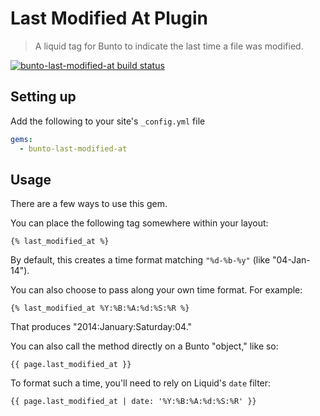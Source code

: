 # Last Modified At Plugin

> A liquid tag for Bunto to indicate the last time a file was modified.

[![bunto-last-modified-at build status](https://api.travis-ci.org/bunto/bunto-last-modified-at.png?branch=master)](https://travis-ci.org/bunto/bunto-last-modified-at)

## Setting up

Add the following to your site's `_config.yml` file

```yml
gems:
  - bunto-last-modified-at
```

## Usage

There are a few ways to use this gem.

You can place the following tag somewhere within your layout:

``` liquid
{% last_modified_at %}
```

By default, this creates a time format matching `"%d-%b-%y"` (like "04-Jan-14").

You can also choose to pass along your own time format. For example:

```liquid
{% last_modified_at %Y:%B:%A:%d:%S:%R %}
```
That produces "2014:January:Saturday:04."

You can also call the method directly on a Bunto "object," like so:

``` liquid
{{ page.last_modified_at }}
```

To format such a time, you'll need to rely on Liquid's `date` filter:

``` liquid
{{ page.last_modified_at | date: '%Y:%B:%A:%d:%S:%R' }}
```
